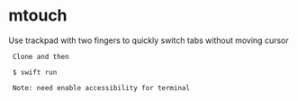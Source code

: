 # mtouch

Use trackpad with two fingers to quickly switch tabs without moving cursor

```
 Clone and then

 $ swift run

 Note: need enable accessibility for terminal
```
